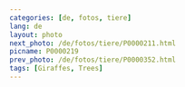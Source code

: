 ```yaml
---
categories: [de, fotos, tiere]
lang: de
layout: photo
next_photo: /de/fotos/tiere/P0000211.html
picname: P0000219
prev_photo: /de/fotos/tiere/P0000352.html
tags: [Giraffes, Trees]
---
```

